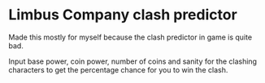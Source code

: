 # Limbus Company clash predictor

Made this mostly for myself because the clash predictor in game is quite bad.

Input base power, coin power, number of coins and sanity for the clashing characters to get the percentage chance for you to win the clash.
